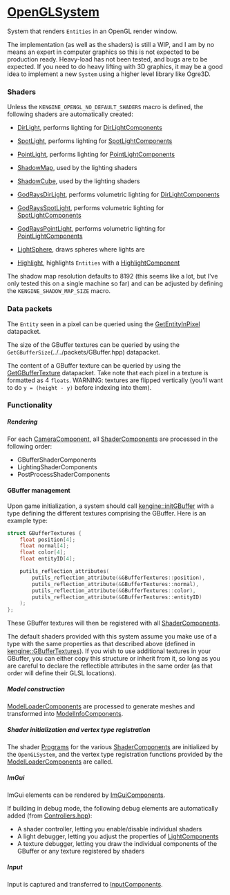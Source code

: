 # [OpenGLSystem](OpenGLSystem.hpp)

System that renders `Entities` in an OpenGL render window.

The implementation (as well as the shaders) is still a WIP, and I am by no means an expert in computer graphics so this is not expected to be production ready. Heavy-load has not been tested, and bugs are to be expected. If you need to do heavy lifting with 3D graphics, it may be a good idea to implement a new `System` using a higher level library like Ogre3D.

### Shaders

Unless the `KENGINE_OPENGL_NO_DEFAULT_SHADERS` macro is defined, the following shaders are automatically created:

* [DirLight](DirLight.hpp), performs lighting for [DirLightComponents](../../components/LightComponent.hpp)
* [SpotLight](SpotLight.hpp), performs lighting for [SpotLightComponents](../../components/LightComponent.hpp)
* [PointLight](PointLight.hpp), performs lighting for [PointLightComponents](../../components/LightComponent.hpp)

* [ShadowMap](ShadowMap.hpp), used by the lighting shaders
* [ShadowCube](ShadowCube.hpp), used by the lighting shaders

* [GodRaysDirLight](GodRaysDirLight.hpp), performs volumetric lighting for [DirLightComponents](../../components/LightComponent.hpp)
* [GodRaysSpotLight](GodRaysSpotLight.hpp), performs volumetric lighting for [SpotLightComponents](../../components/LightComponent.hpp)
* [GodRaysPointLight](GodRaysPointLight.hpp), performs volumetric lighting for [PointLightComponents](../../components/LightComponent.hpp)

* [LightSphere](LightSphere.hpp), draws spheres where lights are
* [Highlight](Highlight.hpp), highlights `Entities` with a [HighlightComponent](../../components/HighlightComponent.md)

The shadow map resolution defaults to 8192 (this seems like a lot, but I've only tested this on a single machine so far) and can be adjusted by defining the `KENGINE_SHADOW_MAP_SIZE` macro.

### Data packets

The `Entity` seen in a pixel can be queried using the [GetEntityInPixel](../../packets/EntityInPixel.hpp) datapacket.

The size of the GBuffer textures can be queried by using the `GetGBufferSize`(../../packets/GBuffer.hpp) datapacket.

The content of a GBuffer texture can be queried by using the [GetGBufferTexture](../../packets/GBuffer.hpp) datapacket. Take note that each pixel in a texture is formatted as 4 `floats`.
WARNING: textures are flipped vertically (you'll want to do `y = (height - y)` before indexing into them).

### Functionality

##### Rendering

For each [CameraComponent](../../components/CameraComponent.md), all [ShaderComponents](../../components/ShaderComponent.md) are processed in the following order:
* GBufferShaderComponents
* LightingShaderComponents
* PostProcessShaderComponents

#### GBuffer management

Upon game initialization, a system should call [kengine::initGBuffer](../../packets/GBuffer.hpp) with a type defining the different textures comprising the GBuffer. Here is an example type:

```cpp
struct GBufferTextures {
	float position[4];
	float normal[4];
	float color[4];
	float entityID[4];

	putils_reflection_attributes(
		putils_reflection_attribute(&GBufferTextures::position),
		putils_reflection_attribute(&GBufferTextures::normal),
		putils_reflection_attribute(&GBufferTextures::color),
		putils_reflection_attribute(&GBufferTextures::entityID)
	);
};
```

These GBuffer textures will then be registered with all [ShaderComponents](../../components/ShaderComponent.md).

The default shaders provided with this system assume you make use of a type with the same properties as that described above (defined in [kengine::GBufferTextures](OpenGLSystem.hpp)). If you wish to use additional textures in your GBuffer, you can either copy this structure or inherit from it, so long as you are careful to declare the reflectible attributes in the same order (as that order will define their GLSL locations).

##### Model construction

[ModelLoaderComponents](../../components/ModelLoaderComponent.md) are processed to generate meshes and transformed into [ModelInfoComponents](../../components/ModelInfoComponent.md).

##### Shader initialization and vertex type registration

The shader [Programs](../../../putils/opengl/Program.md) for the various [ShaderComponents](../../components/ShaderComponent.md) are initialized by the `OpenGLSystem`, and the vertex type registration functions provided by the [ModelLoaderComponents](../../components/ModelLoaderComponent.md) are called.

##### ImGui

ImGui elements can be rendered by [ImGuiComponents](../../components/ImGuiComponent.md).

If building in debug mode, the following debug elements are automatically added (from [Controllers.hpp](Controllers.hpp)):
* A shader controller, letting you enable/disable individual shaders
* A light debugger, letting you adjust the properties of [LightComponents](../../components/LightComponent.md)
* A texture debugger, letting you draw the individual components of the GBuffer or any texture registered by shaders

##### Input

Input is captured and transferred to [InputComponents](../../components/InputComponent.md).